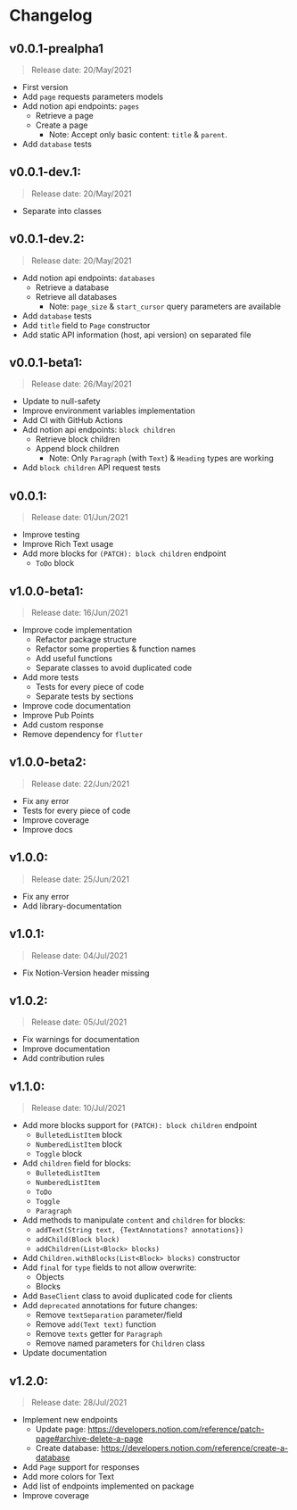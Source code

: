 # Changelog
## v0.0.1-prealpha1
> Release date: 20/May/2021
* First version
* Add `page` requests parameters models
* Add notion api endpoints: `pages`
  * Retrieve a page
  * Create a page
    * Note: Accept only basic content: `title` & `parent`.
* Add `database` tests

## v0.0.1-dev.1:
> Release date: 20/May/2021
* Separate into classes

## v0.0.1-dev.2:
> Release date: 20/May/2021
* Add notion api endpoints: `databases`
  * Retrieve a database
  * Retrieve all databases
    * Note: `page_size` & `start_cursor` query parameters are available
* Add `database` tests
* Add `title` field to `Page` constructor
* Add static API information (host, api version) on separated file

## v0.0.1-beta1:
> Release date: 26/May/2021
* Update to null-safety
* Improve environment variables implementation
* Add CI with GitHub Actions
* Add notion api endpoints: `block children`
  * Retrieve block children
  * Append block children
    * Note: Only `Paragraph` (with `Text`) & `Heading` types are working
* Add `block children` API request tests

## v0.0.1:
> Release date: 01/Jun/2021
* Improve testing
* Improve Rich Text usage
* Add more blocks for `(PATCH): block children` endpoint
  * `ToDo` block

## v1.0.0-beta1:
> Release date: 16/Jun/2021
* Improve code implementation
  * Refactor package structure
  * Refactor some properties & function names
  * Add useful functions
  * Separate classes to avoid duplicated code
* Add more tests
  * Tests for every piece of code
  * Separate tests by sections
* Improve code documentation
* Improve Pub Points
* Add custom response
* Remove dependency for `flutter`

## v1.0.0-beta2:
> Release date: 22/Jun/2021
* Fix any error
* Tests for every piece of code
* Improve coverage
* Improve docs

## v1.0.0:
> Release date: 25/Jun/2021
* Fix any error
* Add library-documentation

## v1.0.1:
> Release date: 04/Jul/2021
* Fix Notion-Version header missing

## v1.0.2:
> Release date: 05/Jul/2021
* Fix warnings for documentation
* Improve documentation
* Add contribution rules

## v1.1.0:
> Release date: 10/Jul/2021
* Add more blocks support for `(PATCH): block children` endpoint
  * `BulletedListItem` block
  * `NumberedListItem` block
  * `Toggle` block
* Add `children` field for blocks:
  * `BulletedListItem`
  * `NumberedListItem`
  * `ToDo`
  * `Toggle`
  * `Paragraph`
* Add methods to manipulate `content` and `children` for blocks:
  * `addText(String text, {TextAnnotations? annotations})`
  * `addChild(Block block)`
  * `addChildren(List<Block> blocks)`
* Add `Children.withBlocks(List<Block> blocks)` constructor
* Add `final` for `type` fields to not allow overwrite:
  * Objects
  * Blocks
* Add `BaseClient` class to avoid duplicated code for clients
* Add `deprecated` annotations for future changes:
  * Remove `textSeparation` parameter/field
  * Remove `add(Text text)` function
  * Remove `texts` getter for `Paragraph`
  * Remove named parameters for `Children` class
* Update documentation

## v1.2.0:
> Release date: 28/Jul/2021
* Implement new endpoints
  * Update page: https://developers.notion.com/reference/patch-page#archive-delete-a-page
  * Create database: https://developers.notion.com/reference/create-a-database
* Add `Page` support for responses
* Add more colors for Text
* Add list of endpoints implemented on package
* Improve coverage